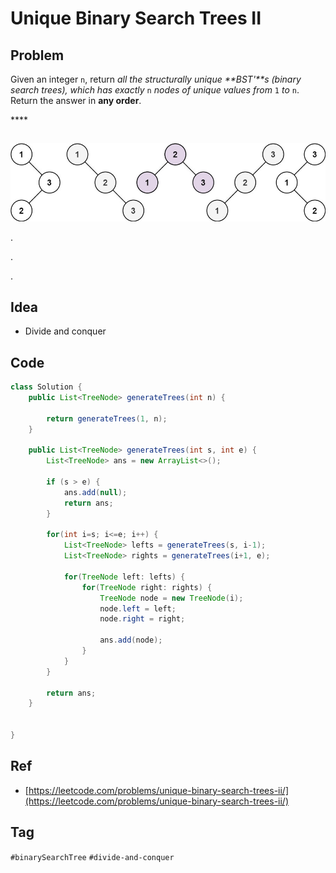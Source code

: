 # Unique Binary Search Trees II

## Problem



 Given an integer `n`, return _all the structurally unique **BST'**s \(binary search trees\), which has exactly_ `n` _nodes of unique values from_ `1` _to_ `n`. Return the answer in **any order**.

\*\*\*\*

## 

![](../.gitbook/assets/image%20%2819%29.png)

.

.

.









## Idea

* Divide and conquer



## Code 

```java
class Solution {
    public List<TreeNode> generateTrees(int n) {
        
        return generateTrees(1, n);
    }
    
    public List<TreeNode> generateTrees(int s, int e) {
        List<TreeNode> ans = new ArrayList<>();
        
        if (s > e) {
            ans.add(null);
            return ans;
        }
        
        for(int i=s; i<=e; i++) {
            List<TreeNode> lefts = generateTrees(s, i-1);
            List<TreeNode> rights = generateTrees(i+1, e);
            
            for(TreeNode left: lefts) {
                for(TreeNode right: rights) {
                    TreeNode node = new TreeNode(i);
                    node.left = left;
                    node.right = right;
                    
                    ans.add(node);
                }
            }
        }
        
        return ans;
    }
    
   
}
```

## Ref

* [https://leetcode.com/problems/unique-binary-search-trees-ii/](https://leetcode.com/problems/unique-binary-search-trees-ii/)

## Tag

`#binarySearchTree` `#divide-and-conquer`

